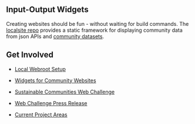 ## Input-Output Widgets

Creating websites should be fun - without waiting for build commands.  The [localsite repo](https://github.com/modelearth/localsite/) provides a static framework for displaying community data from json APIs and <a href="https://github.com/modelearth/community-data/" target="_parent">community datasets</a>.  

## Get Involved

- [Local Webroot Setup](start/)   

- [Widgets for Community Websites](https://model.earth/io/charts/)   

- [Sustainable Communities Web Challenge](https://model.earth/community/challenge/)  

- [Web Challenge Press Release](https://model.earth/io/coders/)

- [Current Project Areas](https://model.earth/community/projects/)  
<br>

